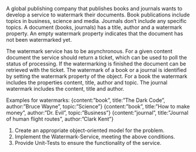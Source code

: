 A global publishing company that publishes books and journals wants to develop a service to watermark their documents. 
Book publications include topics in business, science and media. Journals don’t include any specific topics. 
A document (books, journals) has a title, author and a watermark property. An empty watermark property indicates that the document has not been watermarked yet.


The watermark service has to be asynchronous. For a given content document the service should return a ticket, which can be used to poll the status of processing. 
If the watermarking is finished the document can be retrieved with the ticket. 
The watermark of a book or a journal is identified by setting the watermark property of the object.
For a book the watermark includes the properties content, title, author and topic. 
The journal watermark includes the content, title and author. 


Examples for watermarks:
{content:”book”, title:”The Dark Code”, author:”Bruce Wayne”, topic:”Science”}
{content:”book”, title:”How to make money”, author:”Dr. Evil”, topic:”Business”}
{content:”journal”, title:”Journal of human flight routes”, author:”Clark Kent”}




1. Create an appropriate object-oriented model for the problem.
2. Implement the Watermark-Service, meeting the above conditions.
3. Provide Unit-Tests to ensure the functionality of the service.
